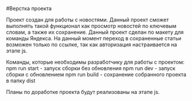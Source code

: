 #Верстка проекта

Проект создан для работы с новостями.
Данный проект сможет выполнять такой функционал как просмотр новостей по ключевым словам, а также их сохранение.
Данный проект сделан по макету для команды Яндекса.
На данный момент переход в сохраненные статьи возможен только по ссылке, так как авторизация настраивается на этапе js.

Команды, которые необходимы разработчику для работы с проектом:
npm run start - запуск сборки без обновления
npm run dev - запуск сборки с обновлением
npm run build - сохранение собранного проекта в папку dist

Планы по доработке проекта будут реализованы на этапе js.
